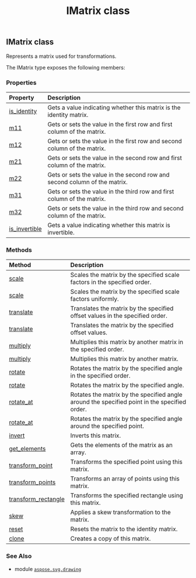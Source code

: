 ﻿---
title: IMatrix class
second_title: Aspose.SVG for Python via .NET API References
description: 
type: docs
weight: 120
url: /python-net/aspose.svg.drawing/imatrix/
is_root: false
---

## IMatrix class

Represents a matrix used for transformations.



The IMatrix type exposes the following members:

### Properties
| Property | Description |
| :- | :- |
| [is_identity](/svg/python-net/aspose.svg.drawing/imatrix/is_identity) | Gets a value indicating whether this matrix is the identity matrix. |
| [m11](/svg/python-net/aspose.svg.drawing/imatrix/m11) | Gets or sets the value in the first row and first column of the matrix. |
| [m12](/svg/python-net/aspose.svg.drawing/imatrix/m12) | Gets or sets the value in the first row and second column of the matrix. |
| [m21](/svg/python-net/aspose.svg.drawing/imatrix/m21) | Gets or sets the value in the second row and first column of the matrix. |
| [m22](/svg/python-net/aspose.svg.drawing/imatrix/m22) | Gets or sets the value in the second row and second column of the matrix. |
| [m31](/svg/python-net/aspose.svg.drawing/imatrix/m31) | Gets or sets the value in the third row and first column of the matrix. |
| [m32](/svg/python-net/aspose.svg.drawing/imatrix/m32) | Gets or sets the value in the third row and second column of the matrix. |
| [is_invertible](/svg/python-net/aspose.svg.drawing/imatrix/is_invertible) | Gets a value indicating whether this matrix is invertible. |


### Methods
| Method | Description |
| :- | :- |
| [scale](/svg/python-net/aspose.svg.drawing/imatrix/scale/#float-float-aspose.svg.drawing.WebMatrixOrder) | Scales the matrix by the specified scale factors in the specified order. |
| [scale](/svg/python-net/aspose.svg.drawing/imatrix/scale/#float-float) | Scales the matrix by the specified scale factors uniformly. |
| [translate](/svg/python-net/aspose.svg.drawing/imatrix/translate/#float-float-aspose.svg.drawing.WebMatrixOrder) | Translates the matrix by the specified offset values in the specified order. |
| [translate](/svg/python-net/aspose.svg.drawing/imatrix/translate/#float-float) | Translates the matrix by the specified offset values. |
| [multiply](/svg/python-net/aspose.svg.drawing/imatrix/multiply/#aspose.svg.drawing.IMatrix-aspose.svg.drawing.WebMatrixOrder) | Multiplies this matrix by another matrix in the specified order. |
| [multiply](/svg/python-net/aspose.svg.drawing/imatrix/multiply/#aspose.svg.drawing.IMatrix) | Multiplies this matrix by another matrix. |
| [rotate](/svg/python-net/aspose.svg.drawing/imatrix/rotate/#float-aspose.svg.drawing.WebMatrixOrder) | Rotates the matrix by the specified angle in the specified order. |
| [rotate](/svg/python-net/aspose.svg.drawing/imatrix/rotate/#float) | Rotates the matrix by the specified angle. |
| [rotate_at](/svg/python-net/aspose.svg.drawing/imatrix/rotate_at/#float-aspose.pydrawing.PointF-aspose.svg.drawing.WebMatrixOrder) | Rotates the matrix by the specified angle around the specified point in the specified order. |
| [rotate_at](/svg/python-net/aspose.svg.drawing/imatrix/rotate_at/#float-aspose.pydrawing.PointF) | Rotates the matrix by the specified angle around the specified point. |
| [invert](/svg/python-net/aspose.svg.drawing/imatrix/invert/#) | Inverts this matrix. |
| [get_elements](/svg/python-net/aspose.svg.drawing/imatrix/get_elements/#) | Gets the elements of the matrix as an array. |
| [transform_point](/svg/python-net/aspose.svg.drawing/imatrix/transform_point/#aspose.pydrawing.PointF) | Transforms the specified point using this matrix. |
| [transform_points](/svg/python-net/aspose.svg.drawing/imatrix/transform_points/#aspose.pydrawing.PointF[]) | Transforms an array of points using this matrix. |
| [transform_rectangle](/svg/python-net/aspose.svg.drawing/imatrix/transform_rectangle/#aspose.pydrawing.RectangleF) | Transforms the specified rectangle using this matrix. |
| [skew](/svg/python-net/aspose.svg.drawing/imatrix/skew/#float-float) | Applies a skew transformation to the matrix. |
| [reset](/svg/python-net/aspose.svg.drawing/imatrix/reset/#) | Resets the matrix to the identity matrix. |
| [clone](/svg/python-net/aspose.svg.drawing/imatrix/clone/#) | Creates a copy of this matrix. |



### See Also
* module [`aspose.svg.drawing`](..)
